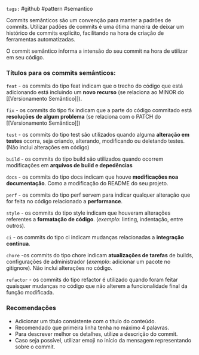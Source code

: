 `tags:` #github #pattern #semantico

Commits semânticos são um convenção para manter a padrões de commits.
Utilizar padões de commits é uma ótima maneira de deixar um histórico de commits explícito, facilitando na hora de criação de ferramentas automatizadas. 

O commit semântico informa a intensão do seu commit na hora de utilizar em seu código.

### Títulos para os commits semânticos:

`feat` - os commits do tipo feat indicam que o trecho do código que está adicionando está incluindo um **novo recurso** (se relaciona ao MINOR do [[Versionamento Semântico]]).

`fix` - os commits do tipo fix indicam que a parte do código commitado está **resoluções de algum problema** (se relaciona com o PATCH do [[Versionamento Semântico]])

`test` -  os commits do tipo test são utilizados quando alguma **alteração em testes** ocorra, seja criando, alterando, modificando ou deletando testes. (Não inclui alterações em código)

`build` - os commits do tipo build são utilizados quando ocorrem modificações em **arquivos de build e depedências**

`docs` - os commits do tipo docs indicam que houve **modificações noa documentação**. Como a modificação do README do seu projeto.

`perf` - os commits do tipo perf servem para indicar qualquer alteração que for feita no código relacionado a **performance**.

`style` - os commits do tipo style indicam que houveram alterações referentes a **formatação de código**. (*exemplo*: linting, indentação, entre outros).

`ci` - os commits do tipo ci indicam mudanças relacionadas a **integração contínua**.

`chore` -os commits do tipo chore indicam  **atualizações de tarefas** de builds, configurações de administrador (*exemplo*: adicionar um pacote no gitignore). Não inclui alterações no código.

`refactor` - os commits do tipo refactor é utilizado quando foram feitar quaisquer mudanças no código que não alterem a funcionalidade final da função modificada.


### Recomendações

- Adicionar um título consistente com o título do conteúdo.
- Recomendado que primeira linha tenha no máximo 4 palavras.
- Para descrever melhor os detalhes, utilize a descrição do commit.
- Caso seja possível, utilizar emoji no início da mensagem representando sobre o commit.
